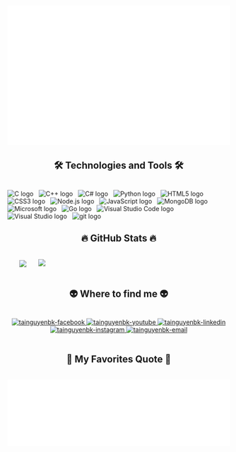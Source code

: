 <!-- Trungquandev -->
<a href="#" target="_blank">
  <img src="svg/trungquandev.svg" width="1200" alt="trungquandev-official" />
</a>

<h2 align="center">🛠 Technologies and Tools 🛠</h2>
<br>
<!-- https://simpleicons.org/ -->
<span><img src="https://img.shields.io/badge/C-282C34?logo=c&logoColor=A8B9CC" alt="C logo" title="C" height="25" /></span>
&nbsp;  
<span><img src="https://img.shields.io/badge/C++-282C34?logo=cplusplus&logoColor=00599C" alt="C++ logo" title="C++" height="25" /></span>
&nbsp;
<span><img src="https://img.shields.io/badge/Csharp-282C34?logo=csharp&logoColor=239120" alt="C# logo" title="C#" height="25" /></span>
&nbsp;
<span><img src="https://img.shields.io/badge/Python-282C34?logo=python&logoColor=3776AB" alt="Python logo" title="Python" height="25" /></span>
&nbsp;
<span><img src="https://img.shields.io/badge/HTML5-282C34?logo=html5&logoColor=E34F26" alt="HTML5 logo" title="HTML5" height="25" /></span>
&nbsp;
<span><img src="https://img.shields.io/badge/CSS3-282C34?logo=css3&logoColor=1572B6" alt="CSS3 logo" title="CSS3" height="25" /></span>
&nbsp;
<span><img src="https://img.shields.io/badge/Node.js-282C34?logo=node.js&logoColor=00F200" alt="Node.js logo" title="Node.js" height="25" /></span>
&nbsp;
<span><img src="https://img.shields.io/badge/JavaScript-282C34?logo=javaScript&logoColor=F7DF1E" alt="JavaScript logo" title="JavaScript" height="25" /></span>
&nbsp;
<span><img src="https://img.shields.io/badge/MongoDB-282C34?logo=mongodb&logoColor=47A248" alt="MongoDB logo" title="MongoDB" height="25" /></span>
&nbsp;
<span><img src="https://img.shields.io/badge/Microsoft%20SQL%20Server-282C34?logo=microsoft-sql-server&logoColor=CC2927" alt="Microsoft logo" title="TailwindCSS" height="25" /></span>
&nbsp;
<span><img src="https://img.shields.io/badge/Go-282C34?logo=go&logoColor=00ADD8" alt="Go logo" title="Go" height="25" /></span>
&nbsp;
<span><img src="https://img.shields.io/badge/VS%20Code-282C34?logo=visual-studio&logoColor=007ACC" alt="Visual Studio Code logo" title="Visual Studio Code" height="25" /></span>
&nbsp;
<span><img src="https://img.shields.io/badge/Visual%20Studio-282C34?logo=visual-studio&logoColor=5C2D91" alt="Visual Studio logo" title="Visual Studio" height="25" /></span>
&nbsp;
<span><img src="https://img.shields.io/badge/git-282C34?logo=git&logoColor=F05032" alt="git logo" title="git" height="25" /></span>
&nbsp;


<br>
<h2 align="center">🔥 GitHub Stats 🔥</h2>
<!-- https://github.com/anuraghazra/github-readme-stats -->
<br>
<div align=center>
  <a href="#" title="tainguyenbk">
    <img width="315" align="center" src="https://github-readme-stats.vercel.app/api/top-langs/?username=tainguyenbk&hide=c%23,powershell,Mathematica,Ruby,Objective-C,Objective-C%2b%2b,Cuda&title_color=61dafb&text_color=ffffff&icon_color=61dafb&bg_color=20232a&langs_count=8&layout=compact&border_color=61dafb&hide_border=true" />
  </a>
  <a href="#" title="tainguyenbk">
    <img align="right" width="434" src="https://github-readme-stats.vercel.app/api?username=tainguyenbk&show_icons=true&theme=react&border_color=61dafb&hide_border=true" />
  </a>
</div>
<br>

<h2 align="center">👽 Where to find me 👽</h2>
<br>
<!-- https://icons8.com -->
<div align="center">
  <a href="https://facebook.com/nvtai0203" target="blank">
    <img src="https://img.icons8.com/bubbles/100/000000/facebook-new.png" alt="tainguyenbk-facebook" />
  </a>
  <a href="https://www.youtube.com/channel/UC8qzsKAvnvVHsBDTl5VWDAQ" target="blank">
    <img src="https://img.icons8.com/bubbles/100/000000/youtube-squared.png" alt="tainguyenbk-youtube" />
  </a>
  <a href="https://www.linkedin.com/in/tai-nguyenbk" target="blank">
    <img src="https://img.icons8.com/bubbles/100/000000/linkedin.png" alt="tainguyenbk-linkedin" />
  </a>
  <a href="https://www.instagram.com/nvtai0203/" target="blank">
    <img src="https://img.icons8.com/bubbles/100/000000/instagram.png" alt="tainguyenbk-instagram" />
  </a>
  <a href="nvtai2399@gmail.com" target="top">
    <img src="https://img.icons8.com/bubbles/100/000000/apple-mail.png" alt="tainguyenbk-email" />
  </a>
</div>

<br>

<h2 align="center">📑 My Favorites Quote 📑</h2>
<br>
<a href="#" target="_blank">
  <img src="svg/trungquandev-quotes.svg" width="846" height="150" alt="tainguyen-official" />
</a>

